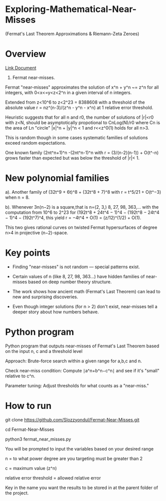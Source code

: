 # Exploring-Mathematical-Near-Misses
(Fermat's Last Theorem Approximations &amp; Riemann-Zeta Zeroes)


# Overview 

[Link Document](https://people.math.harvard.edu/~elkies/ferm.html)

1. Fermat near-misses.

Fermat "near-misses" approximates the solution of x^n + y^n ~= z^n for all integers, with 0<x<=y<z<2^n in a given interval of n integers.

Extended from z<10^6 to z<2^23 = 8388608 with a threshold of the absolute value r = nz^(n-3)/(z^n - y^n - x^n) at 1 relative error threshold.

Heuristic suggests that for all n and r0, the number of solutions of |r|<r0 with z<N, should be asymptotically propotional to CnLog(N)/r0 where Cn is the area of Ln "circle" |x|^n + |y|^n < 1 and r<<z^0(1) holds for all n>3.

This is random though in some cases systematic families of solutions exceed random expectations.

One known family (2nt^n+1)^n -(2nt^n-1)^n with r = (3/(n-2)(n-1)) + O(t^-n) grows faster than expected but was below the threshold of |r|< 1.

# New polynomial families
a). Another family of (32t^9 + 6t)^8 + (32t^8 + 7)^8 with r = t^5/21 + O(t^−3) when n = 8. 

b). Whenever 3n(n−2) is a square,that is n=(2, 3,) 8, 27, 98, 363,... with the computation from 10^6 to 2^23 for (192t^8 + 24t^4 − 1)^4 − (192t^8 − 24t^4 − 1)^4 − (192t^7)^4, this yield r = −4t^4 + O(1) = (z/12)^(1/2) + O(1). 

This two gives rational curves on twisted Fermat hypersurfaces of degree n>4 in projective (n−2)-space.

# Key points 
- Finding "near-misses" is not random — special patterns exist.

- Certain values of n (like 8, 27, 98, 363...) have hidden families of near-misses based on deep number theory structure.

- The work shows how ancient math (Fermat's Last Theorem) can lead to new and surprising discoveries.

- Even though integer solutions (for n > 2) don't exist, near-misses tell a deeper story about how numbers behave.

# Python program 
Python program that outputs near-misses of Fermat's Last Theorem based on the input n, c and a threshold level

Approach:
Brute-force search within a given range for a,b,c and n.

Check near-miss condition: Compute ∣a^n+b^n−c^n∣ and see if it's "small" relative to c^n.

Parameter tuning: Adjust thresholds for what counts as a "near-miss."

# How to run 
git clone https://github.com/Slozzyondul/Fermat-Near-Misses.git

cd Fermat-Near-Misses

python3 fermat_near_misses.py

You will be prompted to input the variables based on your desired range 

n = to what power degree are you targeting must be greater than 2

c = maximum value (z^n)

relative error threshold = allowed relative error

Key in the name you want the results to be stored in at the parent folder of the project.




